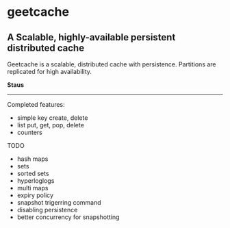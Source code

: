geetcache
=========
A Scalable, highly-available persistent distributed cache
---------------------------------------------------------

Geetcache is a scalable, distributed cache with persistence. Partitions are replicated for high
availability.

**Staus**

---

Completed features:

* simple key create, delete
* list put, get, pop, delete
* counters

TODO

* hash maps
* sets
* sorted sets
* hyperloglogs
* multi maps
* expiry policy
* snapshot trigerring command
* disabling persistence
* better concurrency for snapshotting


